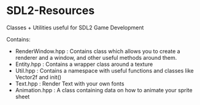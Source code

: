 # SDL2-Resources
Classes + Utilities useful for SDL2 Game Development

Contains:
- RenderWindow.hpp : Contains class which allows you to create a renderer and a window, and other useful methods around them.
- Entity.hpp : Contains a wrapper class around a texture
- Util.hpp : Contains a namespace with useful functions and classes like Vector2f and init()
- Text.hpp : Render Text with your own fonts
- Animation.hpp : A class containing data on how to animate your sprite sheet
